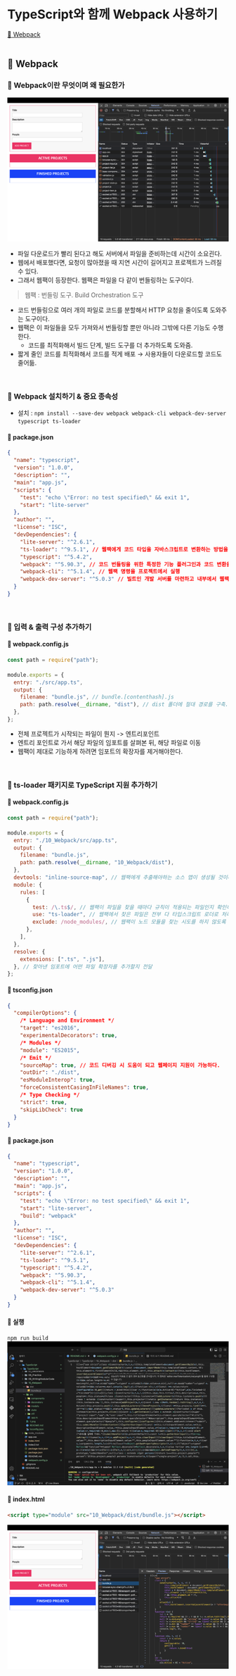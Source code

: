 # TypeScript와 함께 Webpack 사용하기

[📌 Webpack](#-webpack)<br>
<br>

## 📌 Webpack

### 📖 Webpack이란 무엇이며 왜 필요한가

![](./1.png)

- 파일 다운로드가 빨리 된다고 해도 서버에서 파일을 준비하는데 시간이 소요괸다.
- 웹에서 배포했다면, 요청이 많아졌을 때 지연 시간이 길어지고 프로젝트가 느려질 수 있다.
- 그래서 웹팩이 등장한다. 웹팩은 파일을 다 같이 번들링하는 도구이다.

> 웹팩 : 번들링 도구. Build Orchestration 도구

- 코드 번들링으로 여러 개의 파일로 코드를 분할해서 HTTP 요청을 줄이도록 도와주는 도구이다.
- 웹팩은 이 파일들을 모두 가져와서 번들링할 뿐만 아니라 그밖에 다른 기능도 수행한다.
  - 코드를 최적화해서 빌드 단계, 빌드 도구를 더 추가하도록 도와줌.
- 짧게 줄인 코드를 최적화해서 코드를 적게 배포 &rarr; 사용자들이 다운로드할 코드도 줄어듦.

<br>

### 📖 Webpack 설치하기 & 중요 종속성

- 설치 : `npm install --save-dev webpack webpack-cli webpack-dev-server typescript ts-loader`

#### 💎 package.json

```json
{
  "name": "typescript",
  "version": "1.0.0",
  "description": "",
  "main": "app.js",
  "scripts": {
    "test": "echo \"Error: no test specified\" && exit 1",
    "start": "lite-server"
  },
  "author": "",
  "license": "ISC",
  "devDependencies": {
    "lite-server": "^2.6.1",
    "ts-loader": "^9.5.1", // 웹팩에게 코드 타입을 자바스크립트로 변환하는 방법을 알려주는 패키지. 웹팩이 번들링과 변환 둘다 가능케 함.
    "typescript": "^5.4.2",
    "webpack": "^5.90.3", // 코드 번들링을 위한 특정한 기능 플러그인과 코드 변환을 돕는다.
    "webpack-cli": "^5.1.4", // 웹팩 명령을 프로젝트에서 실행
    "webpack-dev-server": "^5.0.3" // 빌트인 개발 서버를 마련하고 내부에서 웹팩을 가동하여 파일의 변경 내역을 감시하고 자동으로 웹팩을 트리거하여 무언가 변경되면 다시 컴파일해서 페이지도 제공 가능.
  }
}
```

<br>

### 📖 입력 & 출력 구성 추가하기

#### 💎 webpack.config.js

```js
const path = require("path");

module.exports = {
  entry: "./src/app.ts",
  output: {
    filename: "bundle.js", // bundle.[contenthash].js
    path: path.resolve(__dirname, "dist"), // dist 폴더에 절대 경로를 구축. 웹팩이 이걸 사용해서 출력을 저장.
  },
};
```

- 전체 프로젝트가 시작되는 파일이 뭔지 -> 엔트리포인트
- 엔트리 포인트로 가서 해당 파일의 임포트를 살펴본 뒤, 해당 파일로 이동
- 웹팩이 제대로 기능하게 하려면 임포트의 확장자를 제거해야한다.

<br>

### 📖 ts-loader 패키지로 TypeScript 지원 추가하기

#### 💎 webpack.config.js

```js
const path = require("path");

module.exports = {
  entry: "./10_Webpack/src/app.ts",
  output: {
    filename: "bundle.js",
    path: path.resolve(__dirname, "10_Webpack/dist"),
  },
  devtools: "inline-source-map", // 웹팩에게 추출해야하는 소스 맵이 생성될 것이라고 알려주고 웹팩이 제대로 번들을 구현하도록 구성하여 번들링이 완료될 때 탁월한 개발 경험을 제공
  module: {
    rules: [
      {
        test: /\.ts$/, // 웹팩이 파일을 찾을 때마다 규칙이 적용되는 파일인지 확인하는 작업을 수행 -> '.ts'로 끝나는 파일을 확인
        use: "ts-loader", // 웹팩에서 찾은 파일은 전부 다 타입스크립트 로더로 처리한다.
        exclude: /node_modules/, // 웹팩이 노드 모듈을 찾는 시도를 하지 않도록 함.
      },
    ],
  },
  resolve: {
    extensions: [".ts", ".js"],
  }, // 찾아낸 임포트에 어떤 파일 확장자를 추가할지 전달
};
```

#### 💎 tsconfig.json

```json
{
  "compilerOptions": {
    /* Language and Environment */
    "target": "es2016",
    "experimentalDecorators": true,
    /* Modules */
    "module": "ES2015",
    /* Emit */
    "sourceMap": true, // 코드 디버깅 시 도움이 되고 웹페이지 지원이 가능하다.
    "outDir": "./dist",
    "esModuleInterop": true,
    "forceConsistentCasingInFileNames": true,
    /* Type Checking */
    "strict": true,
    "skipLibCheck": true
  }
}
```

#### 💎 package.json

```json
{
  "name": "typescript",
  "version": "1.0.0",
  "description": "",
  "main": "app.js",
  "scripts": {
    "test": "echo \"Error: no test specified\" && exit 1",
    "start": "lite-server",
    "build": "webpack"
  },
  "author": "",
  "license": "ISC",
  "devDependencies": {
    "lite-server": "^2.6.1",
    "ts-loader": "^9.5.1",
    "typescript": "^5.4.2",
    "webpack": "^5.90.3",
    "webpack-cli": "^5.1.4",
    "webpack-dev-server": "^5.0.3"
  }
}
```

#### 💎 실행

`npm run build`
![](2.png)

#### 💎 index.html

```html
<script type="module" src="10_Webpack/dist/bundle.js"></script>
```

![](3.png)
